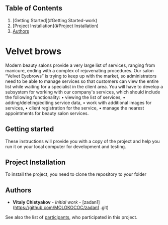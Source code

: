 ## Table of Contents
1. [Getting Started](#Getting Started-work)
2. [Project Installation](#Project Installation)
3. [Authors](#Authors)

# Velvet brows

Modern beauty salons provide a very large list of services, ranging from manicure, ending with a complex of rejuvenating procedures. Our salon “Velvet Eyebrows” is trying to keep up with the market, so administrators need to be able to manage services so that customers can view the entire list while waiting for a specialist in the client area.
You will have to develop a subsystem for working with our company's services, which should include the following functionality:
• viewing the list of services,
• adding/deleting/editing service data,
• work with additional images for services,
• client registration for the service,
• manage the nearest appointments for beauty salon services.


## Getting started

These instructions will provide you with a copy of the project and help you run it on your local computer for development and testing.

## Project Installation

To install the project, you need to clone the repository to your folder

## Authors

* **Vitaly Chistyakov** - *Initial work* - [zadan1](https://github.com/MOLOKOCOC/zadan1 .git)

See also the list of [participants](https://github.com/MOLOKOCOC ), who participated in this project.

